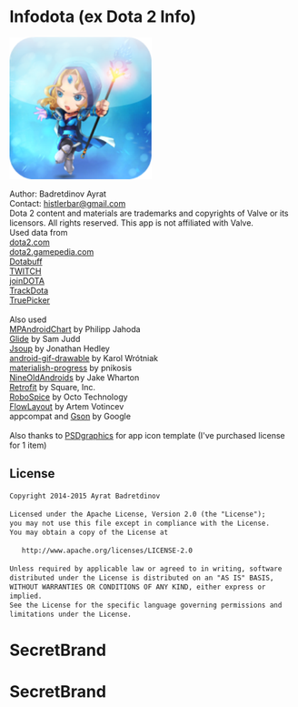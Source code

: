 # Infodota (ex Dota 2 Info)
<img src="icon.png" width="250" height="250" />

Author: Badretdinov Ayrat<br />
Contact: histlerbar@gmail.com<br />
        Dota 2 content and materials are trademarks and copyrights of Valve or its licensors. All rights reserved. This app is not affiliated with Valve.<br />
        Used data from<br />
<a href="http://dota2.com/">dota2.com</a><br />
<a href="http://dota2.gamepedia.com/">dota2.gamepedia.com</a><br />
<a href="http://dotabuff.com/">Dotabuff</a><br />
<a href="http://www.twitch.tv/">TWITCH</a><br />
<a href="http://www.joindota.com/">joinDOTA</a><br />
<a href="http://trackdota.com">TrackDota</a><br />
<a href="http://truepicker.com">TruePicker</a><br /><br />
Also used<br />
<a href="https://github.com/PhilJay/MPAndroidChart">MPAndroidChart</a> by Philipp Jahoda<br />
<a href="https://github.com/bumptech/glide">Glide</a> by Sam Judd<br />
<a href="http://jsoup.org/">Jsoup</a> by Jonathan Hedley<br />
<a href="https://github.com/koral--/android-gif-drawable">android-gif-drawable</a> by Karol Wrótniak<br />
<a href="https://github.com/pnikosis/materialish-progress">materialish-progress</a> by pnikosis<br />
<a href="http://nineoldandroids.com/">NineOldAndroids</a> by Jake Wharton<br />
<a href="https://github.com/square/retrofit">Retrofit</a> by Square, Inc.<br />
<a href="https://github.com/stephanenicolas/robospice">RoboSpice</a> by Octo Technology<br />
<a href="https://github.com/ApmeM/android-flowlayout">FlowLayout</a> by Artem Votincev<br />
appcompat and <a href="https://github.com/google/gson">Gson</a> by Google<br /><br />
Also thanks to <a href="http://www.psdgraphics.com/">PSDgraphics</a> for app icon template (I've purchased license for 1 item)<br />

License
-------

    Copyright 2014-2015 Ayrat Badretdinov 

    Licensed under the Apache License, Version 2.0 (the "License");
    you may not use this file except in compliance with the License.
    You may obtain a copy of the License at

       http://www.apache.org/licenses/LICENSE-2.0

    Unless required by applicable law or agreed to in writing, software
    distributed under the License is distributed on an "AS IS" BASIS,
    WITHOUT WARRANTIES OR CONDITIONS OF ANY KIND, either express or implied.
    See the License for the specific language governing permissions and
    limitations under the License.
# SecretBrand
# SecretBrand
